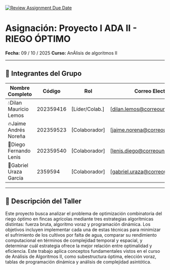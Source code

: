 [![Review Assignment Due Date](https://classroom.github.com/assets/deadline-readme-button-22041afd0340ce965d47ae6ef1cefeee28c7c493a6346c4f15d667ab976d596c.svg)](https://classroom.github.com/a/GxFB-nwe)

# Asignación: Proyecto I ADA II - RIEGO ÓPTIMO

**Fecha:** 09 / 10 / 2025
**Curso:** AnÁlisis de algoritmos II

---

## 👥 Integrantes del Grupo

| Nombre Completo       | Código  | Rol            | Correo Electrónico       |
|-----------------------|---------|----------------|--------------------------|
| 💧Dilan Mauricio Lemos       | 202359416 | [Líder/Colab.] | [dilan.lemos@correounivalle.edu.co]|
| 🔥Jaime Andrés Noreña        | 202359523  | [Colaborador]  | [jaime.norena@correounivalle.edu.co]|
| 🗻Diego Fernando Lenis        | 202359540  | [Colaborador]  | [lenis.diego@correounivalled.edu.co]|
| 🍃Gabriel Uraza García      | 2359594  | [Colaborador]  | [gabriel.uraza@correounivalled.edu.co]|


---

## 📌 Descripción del Taller
Este proyecto busca analizar el problema de optimización combinatoria del riego óptimo en fincas agrícolas mediante tres estrategias algorítmicas distintas: fuerza bruta, algoritmo voraz y programación dinámica. Los objetivos incluyen implementar cada una de estas técnicas para minimizar el sufrimiento de los cultivos por falta de agua, comparar su rendimiento computacional en términos de complejidad temporal y espacial, y determinar cuál estrategia ofrece la mejor relación entre optimalidad y eficiencia. Este trabajo aplica conceptos fundamentales vistos en el curso de Análisis de Algoritmos II, como subestructura óptima, elección voraz, tablas de programación dinámica y análisis de complejidad asintótica.



